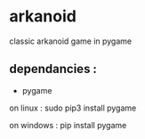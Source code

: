 # arkanoid
classic arkanoid game in pygame

## dependancies :

- pygame 

on linux : sudo pip3 install pygame

on windows : pip install pygame
